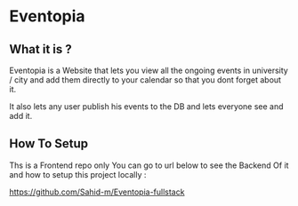 # Eventopia 

## What it is ? 

Eventopia is a Website that lets you view all the ongoing events in university / city and add them directly to your calendar so that you dont forget about it.

It also lets any user publish his events to the DB and lets everyone see and add it.

## How To Setup 

Ths is a Frontend repo only You can go to url below to see the Backend Of it and how to setup this project locally :

https://github.com/Sahid-m/Eventopia-fullstack
